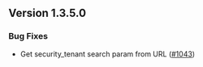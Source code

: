## Version 1.3.5.0

### Bug Fixes
* Get security_tenant search param from URL ([#1043](https://github.com/opensearch-project/security-dashboards-plugin/pull/1043))
